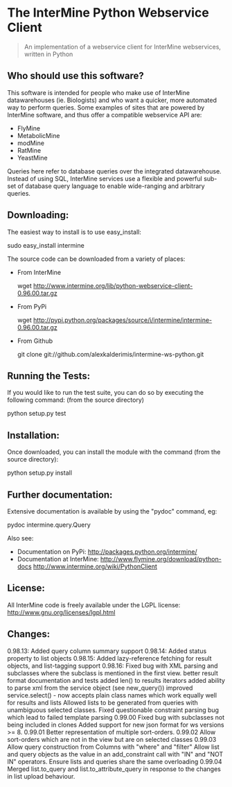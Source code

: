 The InterMine Python Webservice Client
=====================================

> An implementation of a webservice client 
> for InterMine webservices, written in Python

Who should use this software?
-----------------------------

This software is intended for people who make 
use of InterMine datawarehouses (ie. Biologists)
and who want a quicker, more automated way 
to perform queries. Some examples of sites that
are powered by InterMine software, and thus offer
a compatible webservice API are:

* FlyMine
* MetabolicMine
* modMine
* RatMine
* YeastMine

Queries here refer to database queries over the 
integrated datawarehouse. Instead of using 
SQL, InterMine services use a flexible and 
powerful sub-set of database query language
to enable wide-ranging and arbitrary queries.

Downloading:
------------

The easiest way to install is to use easy_install:

  sudo easy_install intermine

The source code can be downloaded from a variety of places:

* From InterMine

  wget http://www.intermine.org/lib/python-webservice-client-0.96.00.tar.gz

* From PyPi

  wget http://pypi.python.org/packages/source/i/intermine/intermine-0.96.00.tar.gz

* From Github

  git clone git://github.com/alexkalderimis/intermine-ws-python.git


Running the Tests:
------------------

If you would like to run the test suite, you can do so by executing
the following command: (from the source directory)

  python setup.py test

Installation:
-------------

Once downloaded, you can install the module with the command (from the source directory):

  python setup.py install

Further documentation:
----------------------

Extensive documentation is available by using the "pydoc" command, eg:

  pydoc intermine.query.Query

Also see:

* Documentation on PyPi: http://packages.python.org/intermine/
* Documentation at InterMine: http://www.flymine.org/download/python-docs http://www.intermine.org/wiki/PythonClient

License:
--------

All InterMine code is freely available under the LGPL license: http://www.gnu.org/licenses/lgpl.html 

Changes:
--------

0.98.13: Added query column summary support
0.98.14: Added status property to list objects
0.98.15: Added lazy-reference fetching for result objects, and list-tagging support
0.98.16: Fixed bug with XML parsing and subclasses where the subclass is mentioned in the first view.
         better result format documentation and tests
         added len() to results iterators
         added ability to parse xml from the service object (see new_query())
         improved service.select() - now accepts plain class names which work equally well for results and lists
         Allowed lists to be generated from queries with unambiguous selected classes.
         Fixed questionable constraint parsing bug which lead to failed template parsing
0.99.00  Fixed bug with subclasses not being included in clones 
         Added support for new json format for ws versions >= 8.
0.99.01  Better representation of multiple sort-orders.
0.99.02  Allow sort-orders which are not in the view but are on selected classes
0.99.03  Allow query construction from Columns with "where" and "filter"
         Allow list and query objects as the value in an add_constraint call with "IN" and "NOT IN" operators.
         Ensure lists and queries share the same overloading
0.99.04  Merged list.to_query and list.to_attribute_query in response to the changes in list upload behaviour.




